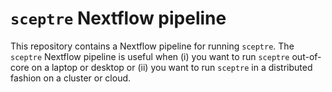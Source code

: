 
<!-- README.md is generated from README.Rmd. Please edit that file -->

# `sceptre` Nextflow pipeline

This repository contains a Nextflow pipeline for running `sceptre`. The
`sceptre` Nextflow pipeline is useful when (i) you want to run `sceptre`
out-of-core on a laptop or desktop or (ii) you want to run `sceptre` in
a distributed fashion on a cluster or cloud.
